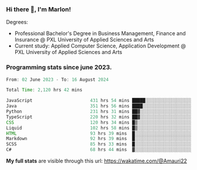 
### Hi there 👋, I'm Marlon!

Degrees: 
- Professional Bachelor's Degree in Business Management, Finance and Insurance @ PXL University of Applied Sciences and Arts
- Current study: Applied Computer Science, Application Development @ PXL University of Applied Sciences and Arts

### Programming stats since june 2023.
<!--START_SECTION:waka-->

```java
From: 02 June 2023 - To: 16 August 2024

Total Time: 2,120 hrs 42 mins

JavaScript                      431 hrs 54 mins █████░░░░░░░░░░░░░░░░░░░░   20.17 %
Java                            351 hrs 56 mins ████░░░░░░░░░░░░░░░░░░░░░   16.44 %
Python                          231 hrs 31 mins ██▓░░░░░░░░░░░░░░░░░░░░░░   10.81 %
TypeScript                      220 hrs 32 mins ██▓░░░░░░░░░░░░░░░░░░░░░░   10.30 %
CSS                             120 hrs 34 mins █▒░░░░░░░░░░░░░░░░░░░░░░░   05.63 %
Liquid                          102 hrs 58 mins █▒░░░░░░░░░░░░░░░░░░░░░░░   04.81 %
HTML                            93 hrs 39 mins  █░░░░░░░░░░░░░░░░░░░░░░░░   04.37 %
Markdown                        92 hrs 39 mins  █░░░░░░░░░░░░░░░░░░░░░░░░   04.33 %
SCSS                            85 hrs 33 mins  █░░░░░░░░░░░░░░░░░░░░░░░░   04.00 %
C#                              68 hrs 44 mins  ▓░░░░░░░░░░░░░░░░░░░░░░░░   03.21 %
```

<!--END_SECTION:waka-->
**My full stats** are visible through this url: https://wakatime.com/@Amauri22
